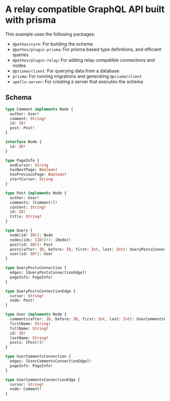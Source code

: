 # A relay compatible GraphQL API built with prisma

This example uses the following packages:

- `@pothos/core`: For building the schema
- `@pothos/plugin-prisma`: For prisma based type definitions, and efficient queries
- `@pothos/plugin-relay`: For adding relay compatible connections and nodes
- `@prisma/client`: For querying data from a database
- `prisma`: For running migrations and generating `@prisma/client`
- `apollo-server`: For creating a server that executes the schema

## Schema

```graphql
type Comment implements Node {
  author: User!
  comment: String!
  id: ID!
  post: Post!
}

interface Node {
  id: ID!
}

type PageInfo {
  endCursor: String
  hasNextPage: Boolean!
  hasPreviousPage: Boolean!
  startCursor: String
}

type Post implements Node {
  author: User!
  comments: [Comment!]!
  content: String!
  id: ID!
  title: String!
}

type Query {
  node(id: ID!): Node
  nodes(ids: [ID!]!): [Node]!
  post(id: ID!): Post
  posts(after: ID, before: ID, first: Int, last: Int): QueryPostsConnection!
  user(id: ID!): User
}

type QueryPostsConnection {
  edges: [QueryPostsConnectionEdge]!
  pageInfo: PageInfo!
}

type QueryPostsConnectionEdge {
  cursor: String!
  node: Post!
}

type User implements Node {
  comments(after: ID, before: ID, first: Int, last: Int): UserCommentsConnection!
  firstName: String!
  fullName: String!
  id: ID!
  lastName: String!
  posts: [Post!]!
}

type UserCommentsConnection {
  edges: [UserCommentsConnectionEdge]!
  pageInfo: PageInfo!
}

type UserCommentsConnectionEdge {
  cursor: String!
  node: Comment!
}
```
